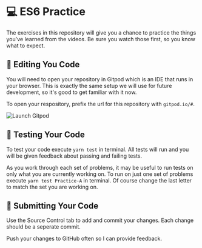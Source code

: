 # 💻 ES6 Practice

The exercises in this repository will give you a chance to practice the things you've learned from the videos. Be sure you watch those first, so you know what to expect.

## 📝 Editing You Code

You will need to open your repository in Gitpod which is an IDE that runs in your browser. This is exactly the same setup we will use for future development, so it's good to get familiar with it now.

To open your respository, prefix the url for this repository with `gitpod.io/#`.

![Launch Gitpod](https://www.gitpod.io/static/75bc98d62c0b8c4de28ae4503afe3dcb/267c0/prefix-screenshot.png)

## 🧪 Testing Your Code

To test your code execute `yarn test` in terminal. All tests will run and you will be given feedback about passing and failing tests.

As you work through each set of problems, it may be useful to run tests on only what you are currently working on. To run on just one set of problems execute `yarn test Practice-A` in terminal. Of course change the last letter to match the set you are working on.

## 📁 Submitting Your Code

Use the Source Control tab to add and commit your changes. Each change should be a seperate commit.

Push your changes to GitHub often so I can provide feedback.
